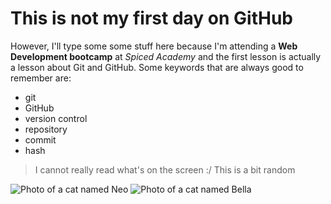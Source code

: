 # This is not my first day on GitHub
However, I'll type some some stuff here because I'm attending a **Web Development bootcamp** at *Spiced Academy* and the first lesson is actually a lesson about Git and GitHub.
Some keywords that are always good to remember are:
- git
- GitHub
- version control
- repository
- commit
- hash

>I cannot really read what's on the screen :/
>This is a bit random

![Photo of a cat named Neo](https://placecats.com/neo/300/200)
![Photo of a cat named Bella](./150.jpg)
